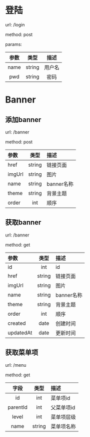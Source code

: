 # 登陆
url: /login 

method: post

params:    

|  参数 | 类型 | 描述 |   
|:-----------:|:------------:|:--------:|  
| name | string | 用户名 |  
| pwd   | string | 密码     |  



# Banner 

## 添加banner

url: /banner

method: post  

| 参数 | 类型 | 描述 |  
|:-----|:-------:|:-------|  
| href   |  string  |   链接页面     |  
| imgUrl | string | 图片 |   
| name |  string  | banner名称   |  
| theme | string |  背景主题 |  
| order | int  | 顺序 |  

## 获取banner

url: /banner

method: get   

| 参数 | 类型 | 描述 |  
|:-----|:-------:|:-------|  
| id    |   int     |  id  |
| href   |  string  |   链接页面     |  
| imgUrl | string | 图片 |   
| name |  string  | banner名称   |  
| theme | string |  背景主题 |  
| order | int  | 顺序 |  
| created | date | 创建时间 |
| updatedAt | date | 更新时间 |

## 获取菜单项  

url: /menu

method: get 

| 字段 | 类型 | 描述 |  
|:---:|:----:|:----|  
| id    |  int   | 菜单项id |  
| parentId | int | 父菜单项id |  
| level | int | 菜单项层级 |  
| name | string | 菜单项名称 |    
